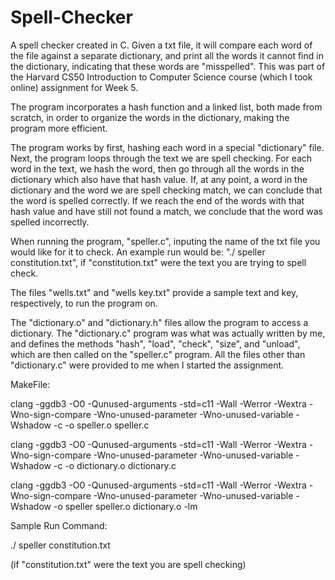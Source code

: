 # Spell-Checker
A spell checker created in C. Given a txt file, it will compare each word of the file against a separate dictionary, and print all the words it cannot find in the dictionary, indicating that these words are "misspelled". This was part of the Harvard CS50 Introduction to Computer Science course (which I took online) assignment for Week 5. 

The program incorporates a hash function and a linked list, both made from scratch, in order to organize the words in the dictionary, making the program more efficient. 

The program works by first, hashing each word in a special "dictionary" file. Next, the program loops through the text we are spell checking. For each word in the text, we hash the word, then go through all the words in the dictionary which also have that hash value. If, at any point, a word in the dictionary and the word we are spell checking match, we can conclude that the word is spelled correctly. If we reach the end of the words with that hash value and have still not found a match, we conclude that the word was spelled incorrectly.

When running the program, "speller.c", inputing the name of the txt file you would like for it to check. An example run would be: "./ speller constitution.txt", if "constitution.txt" were the text you are trying to spell check.

The files "wells.txt" and "wells key.txt" provide a sample text and key, respectively, to run the program on.

The "dictionary.o" and "dictionary.h" files allow the program to access a dictionary. The "dictionary.c" program was what was actually written by me, and defines the methods "hash", "load", "check", "size", and "unload", which are then called on the "speller.c" program. All the files other than "dictionary.c" were provided to me when I started the assignment.

MakeFile:

clang -ggdb3 -O0 -Qunused-arguments -std=c11 -Wall -Werror -Wextra -Wno-sign-compare -Wno-unused-parameter -Wno-unused-variable -Wshadow -c -o speller.o speller.c

clang -ggdb3 -O0 -Qunused-arguments -std=c11 -Wall -Werror -Wextra -Wno-sign-compare -Wno-unused-parameter -Wno-unused-variable -Wshadow -c -o dictionary.o dictionary.c

clang -ggdb3 -O0 -Qunused-arguments -std=c11 -Wall -Werror -Wextra -Wno-sign-compare -Wno-unused-parameter -Wno-unused-variable -Wshadow -o speller speller.o dictionary.o -lm

Sample Run Command: 

./ speller constitution.txt 

(if "constitution.txt" were the text you are spell checking)
